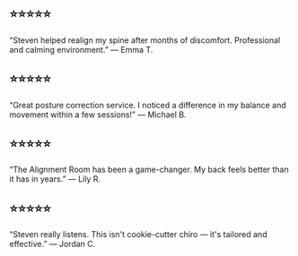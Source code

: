 ## ⭐️⭐️⭐️⭐️⭐️
“Steven helped realign my spine after months of discomfort. Professional and calming environment.”
— Emma T.

## ⭐️⭐️⭐️⭐️⭐️
“Great posture correction service. I noticed a difference in my balance and movement within a few sessions!”
— Michael B.

## ⭐️⭐️⭐️⭐️⭐️
“The Alignment Room has been a game-changer. My back feels better than it has in years.”
— Lily R.

## ⭐️⭐️⭐️⭐️⭐️
“Steven really listens. This isn't cookie-cutter chiro — it's tailored and effective.”
— Jordan C.

